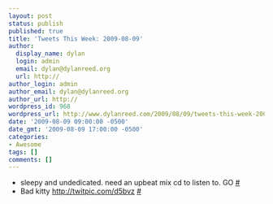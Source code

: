 ```yaml
---
layout: post
status: publish
published: true
title: 'Tweets This Week: 2009-08-09'
author:
  display_name: dylan
  login: admin
  email: dylan@dylanreed.org
  url: http://
author_login: admin
author_email: dylan@dylanreed.org
author_url: http://
wordpress_id: 968
wordpress_url: http://www.dylanreed.com/2009/08/09/tweets-this-week-2009-08-09/
date: '2009-08-09 09:00:00 -0500'
date_gmt: '2009-08-09 17:00:00 -0500'
categories:
- Awesome
tags: []
comments: []
---
```

<ul class="aktt_tweet_digest">
<li>sleepy and undedicated. need an upbeat mix cd to listen to. GO <a href="http://twitter.com/awesomeguy/statuses/3148744017" class="aktt_tweet_time">#</a></li>
<li>Bad kitty <a href="http://twitpic.com/d5bvz" rel="nofollow">http://twitpic.com/d5bvz</a> <a href="http://twitter.com/awesomeguy/statuses/3192541192" class="aktt_tweet_time">#</a></li><br />
</ul></p>
